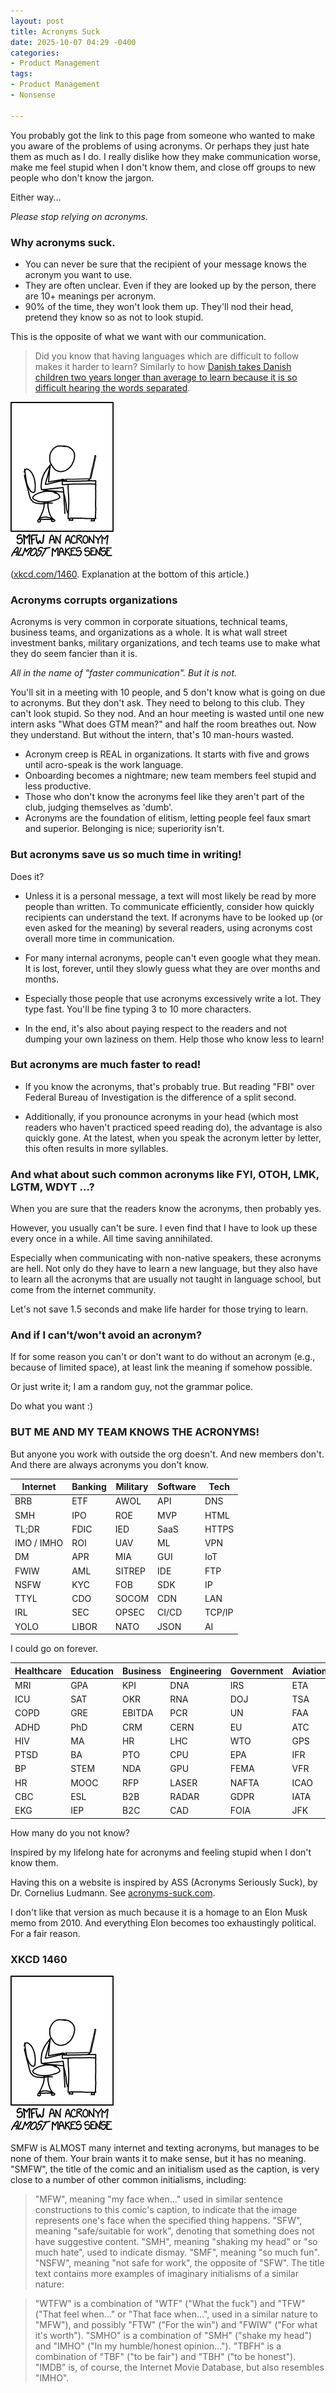 ```yaml
---
layout: post
title: Acronyms Suck
date: 2025-10-07 04:29 -0400
categories:
- Product Management
tags:
- Product Management
- Nonsense

---
```


You probably got the link to this page from someone who wanted to make you aware of the problems of using acronyms.
Or perhaps they just hate them as much as I do. I really dislike how they make communication worse, make me feel stupid when I don't know them, and close off groups to new people who don't know the jargon.

Either way...

*Please stop relying on acronyms.*

### Why acronyms suck.

- You can never be sure that the recipient of your message knows the acronym you want to use.
- They are often unclear. Even if they are looked up by the person, there are 10+ meanings per acronym.
- 90% of the time, they won't look them up. They'll nod their head, pretend they know so as not to look stupid.

This is the opposite of what we want with our communication.

> Did you know that having languages which are difficult to follow makes it harder to learn? Similarly to how [Danish takes Danish children two years longer than average to learn because it is so difficult hearing the words separated](https://theconversation.com/danish-children-struggle-to-learn-their-vowel-filled-language-and-this-changes-how-adult-danes-interact-161143).

![Image description](/assets/images/article/smfw.png)

([xkcd.com/1460](https://xkcd.com/1460). Explanation at the bottom of this article.)


### Acronyms corrupts organizations

Acronyms is very common in corporate situations, technical teams, business teams, and organizations as a whole.
It is what wall street investment banks, military organizations, and tech teams use to make what they do seem fancier than it is.

*All in the name of "faster communication". But it is not.*

You'll sit in a meeting with 10 people, and 5 don't know what is going on due to acronyms. But they don't ask. They need to belong to this club. They can't look stupid. So they nod. And an hour meeting is wasted until one new intern asks "What does GTM mean?" and half the room breathes out.
Now they understand. But without the intern, that's 10 man-hours wasted.

- Acronym creep is REAL in organizations. It starts with five and grows until acro-speak is the work language.
- Onboarding becomes a nightmare; new team members feel stupid and less productive.
- Those who don't know the acronyms feel like they aren't part of the club, judging themselves as 'dumb'.
- Acronyms are the foundation of elitism, letting people feel faux smart and superior. Belonging is nice; superiority isn't.

### But acronyms save us so much time in writing!

Does it?

- Unless it is a personal message, a text will most likely be read by more people than written. To communicate efficiently, consider how quickly recipients can understand the text. If acronyms have to be looked up (or even asked for the meaning) by several readers, using acronyms cost overall more time in communication.

- For many internal acronyms, people can't even google what they mean. It is lost, forever, until they slowly guess what they are over months and months.

- Especially those people that use acronyms excessively write a lot. They type fast. You'll be fine typing 3 to 10 more characters.

- In the end, it's also about paying respect to the readers and not dumping your own laziness on them. Help those who know less to learn!


### But acronyms are much faster to read!

- If you know the acronyms, that's probably true. But reading "FBI" over Federal Bureau of Investigation is the difference of a split second.

- Additionally, if you pronounce acronyms in your head (which most readers who haven't practiced speed reading do), the advantage is also quickly gone. At the latest, when you speak the acronym letter by letter, this often results in more syllables.


### And what about such common acronyms like FYI, OTOH, LMK, LGTM, WDYT …?

When you are sure that the readers know the acronyms, then probably yes.

However, you usually can't be sure. I even find that I have to look up these every once in a while. All time saving annihilated.

Especially when communicating with non-native speakers, these acronyms are hell. Not only do they have to learn a new language, but they also have to learn all the acronyms that are usually not taught in language school, but come from the internet community. 

Let's not save 1.5 seconds and make life harder for those trying to learn.


### And if I can't/won't avoid an acronym?

If for some reason you can't or don't want to do without an acronym (e.g., because of limited space), at least link the meaning if somehow possible.

Or just write it; I am a random guy, not the grammar police.

Do what you want :) 

### BUT ME AND MY TEAM KNOWS THE ACRONYMS!

But anyone you work with outside the org doesn't. And new members don't. 
And there are always acronyms you don't know.

| Internet   | Banking | Military | Software           | Tech         |
| ---------- | ------- | -------- | ------------------ | ------------ |
| BRB        | ETF     | AWOL     | API                | DNS          |
| SMH        | IPO     | ROE      | MVP                | HTML         |
| TL;DR      | FDIC    | IED      | SaaS               | HTTPS        |
| IMO / IMHO | ROI     | UAV      | ML                 | VPN          |
| DM         | APR     | MIA      | GUI                | IoT          |
| FWIW       | AML     | SITREP   | IDE                | FTP          |
| NSFW       | KYC     | FOB      | SDK                | IP           |
| TTYL       | CDO     | SOCOM    | CDN                | LAN          |
| IRL        | SEC     | OPSEC    | CI/CD              | TCP/IP       |
| YOLO       | LIBOR   | NATO     | JSON               | AI           |

I could go on forever. 

| Healthcare      | Education | Business | Engineering | Government | Aviation |
| --------------- | --------- | -------- | ----------- | ---------- | -------- |
| MRI             | GPA       | KPI      | DNA         | IRS        | ETA      |
| ICU             | SAT       | OKR      | RNA         | DOJ        | TSA      |
| COPD            | GRE       | EBITDA   | PCR         | UN         | FAA      |
| ADHD            | PhD       | CRM      | CERN        | EU         | ATC      |
| HIV             | MA        | HR       | LHC         | WTO        | GPS      |
| PTSD            | BA        | PTO      | CPU         | EPA        | IFR      |
| BP              | STEM      | NDA      | GPU         | FEMA       | VFR      |
| HR | MOOC      | RFP      | LASER       | NAFTA      | ICAO     |
| CBC             | ESL       | B2B      | RADAR       | GDPR       | IATA     |
| EKG             | IEP       | B2C      | CAD         | FOIA       | JFK      |

How many do you not know?







Inspired by my lifelong hate for acronyms and feeling stupid when I don't know them.

Having this on a website is inspired by ASS (Acronyms Seriously Suck), by Dr. Cornelius Ludmann. See [acronyms-suck.com](https://acronyms-suck.com/).

I don't like that version as much because it is a homage to an Elon Musk memo from 2010. And everything Elon becomes too exhaustingly political. For a fair reason.


### XKCD 1460

![Image description](/assets/images/article/smfw.png)

SMFW is ALMOST many internet and texting acronyms, but manages to be none of them. Your brain wants it to make sense, but it has no meaning.
"SMFW", the title of the comic and an initialism used as the caption, is very close to a number of other common initialisms, including:

>"MFW", meaning "my face when..." used in similar sentence constructions to this comic's caption, to indicate that the image represents one's face when the specified thing happens.
"SFW", meaning "safe/suitable for work", denoting that something does not have suggestive content.
"SMH", meaning "shaking my head" or "so much hate", used to indicate dismay.
"SMF", meaning "so much fun".
"NSFW", meaning "not safe for work", the opposite of "SFW".
The title text contains more examples of imaginary initialisms of a similar nature:

>"WTFW" is a combination of "WTF" ("What the fuck") and "TFW" ("That feel when..." or "That face when...", used in a similar nature to "MFW"), and possibly "FTW" ("For the win") and "FWIW" ("For what it's worth").
"SMHO" is a combination of "SMH" ("shake my head") and "IMHO" ("In my humble/honest opinion...").
"TBFH" is a combination of "TBF" ("to be fair") and "TBH" ("to be honest").
"IMDB" is, of course, the Internet Movie Database, but also resembles "IMHO".